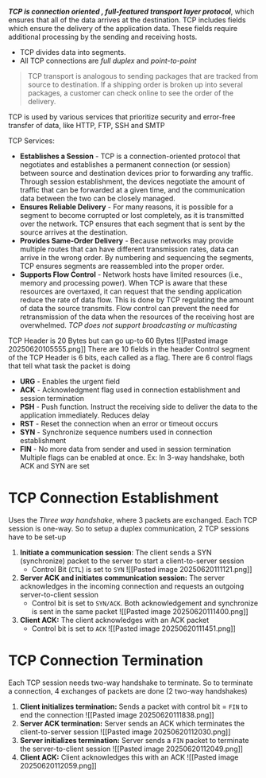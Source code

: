 ***TCP is connection oriented , full-featured transport layer protocol***, which ensures that all of the data arrives at the destination. TCP includes fields which ensure the delivery of the application data. These fields require additional processing by the sending and receiving hosts.
- TCP divides data into segments.
- All TCP connections are *full duplex* and *point-to-point*

> TCP transport is analogous to sending packages that are tracked from source to destination. If a shipping order is broken up into several packages, a customer can check online to see the order of the delivery.

TCP is used by various services that prioritize security and error-free transfer of data, like HTTP, FTP, SSH and SMTP

TCP Services:
- **Establishes a Session** - TCP is a connection-oriented protocol that negotiates and establishes a permanent connection (or session) between source and destination devices prior to forwarding any traffic. Through session establishment, the devices negotiate the amount of traffic that can be forwarded at a given time, and the communication data between the two can be closely managed.
- **Ensures Reliable Delivery** - For many reasons, it is possible for a segment to become corrupted or lost completely, as it is transmitted over the network. TCP ensures that each segment that is sent by the source arrives at the destination.
- **Provides Same-Order Delivery** - Because networks may provide multiple routes that can have different transmission rates, data can arrive in the wrong order. By numbering and sequencing the segments, TCP ensures segments are reassembled into the proper order.
- **Supports Flow Control** - Network hosts have limited resources (i.e., memory and processing power). When TCP is aware that these resources are overtaxed, it can request that the sending application reduce the rate of data flow. This is done by TCP regulating the amount of data the source transmits. Flow control can prevent the need for retransmission of the data when the resources of the receiving host are overwhelmed.
*TCP does not support broadcasting or multicasting*

TCP Header is 20 Bytes but can go up-to 60 Bytes
![[Pasted image 20250620105555.png]]
There are 10 fields in the header
Control segment of the TCP Header is 6 bits, each called as a flag. There are 6 control flags that tell what task the packet is doing
- **URG** - Enables the urgent field
- **ACK** - Acknowledgment flag used in connection establishment and session termination
- **PSH** - Push function. Instruct the receiving side to deliver the data to the application immediately. Reduces delay
- **RST** - Reset the connection when an error or timeout occurs
- **SYN** - Synchronize sequence numbers used in connection establishment
- **FIN** - No more data from sender and used in session termination
Multiple flags can be enabled at once. Ex: In 3-way handshake, both ACK and SYN are set

# TCP Connection Establishment
Uses the *Three way handshake*, where 3 packets are exchanged. Each TCP session is one-way. So to setup a duplex communication, 2 TCP sessions have to be set-up
1. **Initiate a communication session**: The client sends a SYN (synchronize) packet to the server to start a client-to-server session
	- Control Bit (`CTL`) is set to `SYN` ![[Pasted image 20250620111121.png]]
2. **Server ACK and initiates communication session:** The server acknowledges in the incoming connection and requests an outgoing server-to-client session
	- Control bit is set to `SYN/ACK`. Both acknowledgement and synchronize is sent in the same packet ![[Pasted image 20250620111400.png]]
3. **Client ACK:** The client acknowledges with an ACK packet
	- Control bit is set to `ACK` ![[Pasted image 20250620111451.png]]

# TCP Connection Termination
Each TCP session needs two-way handshake to terminate. So to terminate a connection, 4 exchanges of packets are done (2 two-way handshakes)
1. **Client initializes termination:** Sends a packet with control bit = `FIN` to end the connection 
![[Pasted image 20250620111838.png]]
2. **Server ACK termination:** Server sends an ACK which terminates the client-to-server session
![[Pasted image 20250620112030.png]]
3. **Server initializes termination:** Server sends a `FIN` packet to terminate the server-to-client session
![[Pasted image 20250620112049.png]]
4. **Client ACK:** Client acknowledges this with an ACK
![[Pasted image 20250620112059.png]]